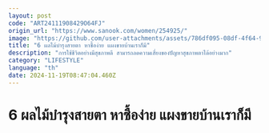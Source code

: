 ```yaml
---
layout: post
code: "ART24111908429O64FJ"
origin_url: "https://www.sanook.com/women/254925/"
image: "https://github.com/user-attachments/assets/786df095-08df-4f64-965e-fca0602c6ed7"
title: "6 ผลไม้บำรุงสายตา หาซื้อง่าย แผงขายบ้านเราก็มี"
description: "การใช้ชีวิตอย่างมีสุขภาพดี สามารถลดความเสี่ยงของปัญหาสุขภาพตาได้อย่างมาก"
category: "LIFESTYLE"
language: "th"
date: 2024-11-19T08:47:04.460Z
---
```


# 6 ผลไม้บำรุงสายตา หาซื้อง่าย แผงขายบ้านเราก็มี